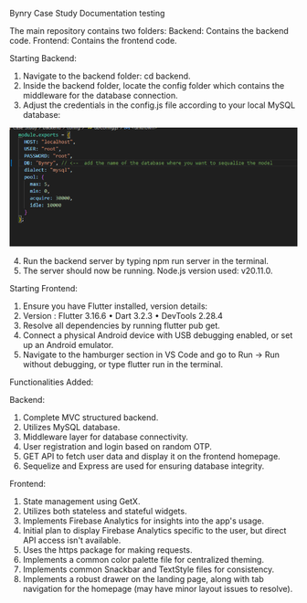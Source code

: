 Bynry Case Study Documentation
testing

The main repository contains two folders:
Backend: Contains the backend code.
Frontend: Contains the frontend code.



Starting Backend:
1. Navigate to the backend folder: cd backend.
2. Inside the backend folder, locate the config folder which contains the middleware for the database connection.
3. Adjust the credentials in the config.js file according to your local MySQL database:

![alt text](image.png)


4. Run the backend server by typing npm run server in the terminal.
5. The server should now be running. Node.js version used: v20.11.0.



Starting Frontend:

1. Ensure you have Flutter installed, version details:
2. Version : Flutter 3.16.6  • Dart 3.2.3 • DevTools 2.28.4
3. Resolve all dependencies by running flutter pub get.
4. Connect a physical Android device with USB debugging enabled, or set up an Android emulator.
5. Navigate to the hamburger section in VS Code and go to Run -> Run without debugging, or type flutter run in the terminal.



Functionalities Added:



Backend:
1. Complete MVC structured backend.
2. Utilizes MySQL database.
3. Middleware layer for database connectivity.
4. User registration and login based on random OTP.
5. GET API to fetch user data and display it on the frontend homepage.
6. Sequelize and Express are used for ensuring database integrity.



Frontend:
1. State management using GetX.
2. Utilizes both stateless and stateful widgets.
3. Implements Firebase Analytics for insights into the app's usage.
4. Initial plan to display Firebase Analytics specific to the user, but direct API access isn't available.
5. Uses the https package for making requests.
6. Implements a common color palette file for centralized theming.
7. Implements common Snackbar and TextStyle files for consistency.
8. Implements a robust drawer on the landing page, along with tab navigation for the homepage (may have minor layout issues to resolve).